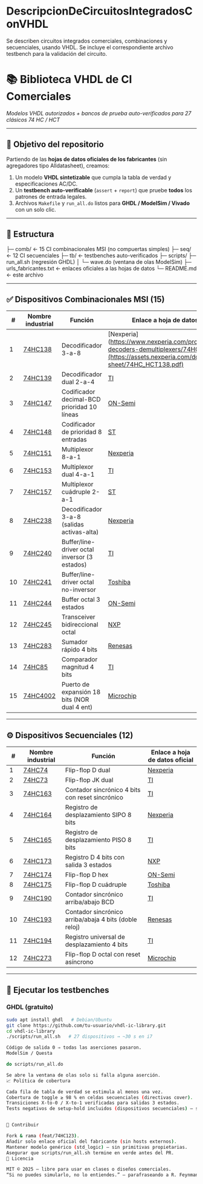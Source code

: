 # DescripcionDeCircuitosIntegradosConVHDL
Se describen circuitos integrados comerciales, combinaciones y secuenciales, usando VHDL. Se incluye el correspondiente archivo testbench para la validación del circuito.

<!-- GitHub renderizado en español -->
# 📚 Biblioteca VHDL de CI Comerciales  
*Modelos VHDL autorizados + bancos de prueba auto-verificados para 27 clásicos 74 HC / HCT*

---

## 🎯 Objetivo del repositorio
Partiendo de las **hojas de datos oficiales de los fabricantes** (sin agregadores tipo Alldatasheet), creamos:
1. Un modelo **VHDL sintetizable** que cumpla la tabla de verdad y especificaciones AC/DC.
2. Un **testbench auto-verificable** (`assert` + `report`) que pruebe **todos** los patrones de entrada legales.
3. Archivos `Makefile` y `run_all.do` listos para **GHDL / ModelSim / Vivado** con un solo clic.

---

## 📂 Estructura

├─ comb/          ← 15 CI combinacionales MSI (no compuertas simples)
├─ seq/           ← 12 CI secuenciales
├─ tb/            ← testbenches auto-verificados
├─ scripts/       ├─ run_all.sh  (regresión GHDL)
│                 └─ wave.do      (ventana de olas ModelSim)
├─ urls_fabricantes.txt ← enlaces oficiales a las hojas de datos
└─ README.md ← este archivo


---

## ✅ Dispositivos Combinacionales MSI (15)
| # | Nombre industrial | Función | Enlace a hoja de datos oficial |
|---|-------------------|---------|-------------------------------|
| 1 | [74HC138](comb/74HC138.vhd) | Decodificador 3-a-8 | [Nexperia](https://www.nexperia.com/products/logic-decoders-demultiplexers/74HC138.html](https://assets.nexperia.com/documents/data-sheet/74HC_HCT138.pdf) |
| 2 | [74HC139](comb/74HC139.vhd) | Decodificador dual 2-a-4 | [TI](https://www.ti.com/product/74HC139) |
| 3 | [74HC147](comb/74HC147.vhd) | Codificador decimal-BCD prioridad 10 líneas | [ON-Semi](https://www.onsemi.com/products/analog-logic-gates/74hc147) |
| 4 | [74HC148](comb/74HC148.vhd) | Codificador de prioridad 8 entradas | [ST](https://www.st.com/en/logic-coders/74hc148.html) |
| 5 | [74HC151](comb/74HC151.vhd) | Multiplexor 8-a-1 | [Nexperia](https://www.nexperia.com/products/analog-switches-multiplexers/analog-switch-mux-demux/74HC151.html) |
| 6 | [74HC153](comb/74HC153.vhd) | Multiplexor dual 4-a-1 | [TI](https://www.ti.com/product/74HC153) |
| 7 | [74HC157](comb/74HC157.vhd) | Multiplexor cuádruple 2-a-1 | [ST](https://www.st.com/en/analog-switches-multiplexers/74hc157.html) |
| 8 | [74HC238](comb/74HC238.vhd) | Decodificador 3-a-8 (salidas activas-alta) | [Nexperia](https://www.nexperia.com/products/logic-decoders-demultiplexers/74HC238.html) |
| 9 | [74HC240](comb/74HC240.vhd) | Buffer/line-driver octal inversor (3 estados) | [TI](https://www.ti.com/product/74HC240) |
| 10 | [74HC241](comb/74HC241.vhd) | Buffer/line-driver octal no-inversor | [Toshiba](https://toshiba.semicon-storage.com/us/product/buffers-transceivers/74hc241.html) |
| 11 | [74HC244](comb/74HC244.vhd) | Buffer octal 3 estados | [ON-Semi](https://www.onsemi.com/products/buffers-transceivers/74hc244) |
| 12 | [74HC245](comb/74HC245.vhd) | Transceiver bidireccional octal | [NXP](https://www.nxp.com/docs/en/data-sheet/74HC245.pdf) |
| 13 | [74HC283](comb/74HC283.vhd) | Sumador rápido 4 bits | [Renesas](https://www.renesas.com/us/en/products/logic-arithmetic/74hc283) |
| 14 | [74HC85](comb/74HC85.vhd) | Comparador magnitud 4 bits | [TI](https://www.ti.com/product/74HC85) |
| 15 | [74HC4002](comb/74HC4002.vhd) | Puerto de expansión 18 bits (NOR dual 4 ent) | [Microchip](https://www.microchip.com/en-us/product/74HC4002) |

---

## ⚙️ Dispositivos Secuenciales (12)
| # | Nombre industrial | Función | Enlace a hoja de datos oficial |
|---|-------------------|---------|-------------------------------|
| 1 | [74HC74](seq/74HC74.vhd) | Flip-flop D dual | [Nexperia](https://www.nexperia.com/products/logic-flip-flops-latches/74HC74.html) |
| 2 | [74HC73](seq/74HC73.vhd) | Flip-flop JK dual | [TI](https://www.ti.com/product/74HC73) |
| 3 | [74HC163](seq/74HC163.vhd) | Contador sincrónico 4 bits con reset sincrónico | [TI](https://www.ti.com/product/74HC163) |
| 4 | [74HC164](seq/74HC164.vhd) | Registro de desplazamiento SIPO 8 bits | [Nexperia](https://www.nexperia.com/products/logic-shift-registers/74HC164.html) |
| 5 | [74HC165](seq/74HC165.vhd) | Registro de desplazamiento PISO 8 bits | [TI](https://www.ti.com/product/74HC165) |
| 6 | [74HC173](seq/74HC173.vhd) | Registro D 4 bits con salida 3 estados | [NXP](https://www.nxp.com/docs/en/data-sheet/74HC173.pdf) |
| 7 | [74HC174](seq/74HC174.vhd) | Flip-flop D hex | [ON-Semi](https://www.onsemi.com/products/analog-logic-gates/74hc174) |
| 8 | [74HC175](seq/74HC175.vhd) | Flip-flop D cuádruple | [Toshiba](https://toshiba.semicon-storage.com/us/product/logic-flip-flops-latches/74hc175.html) |
| 9 | [74HC190](seq/74HC190.vhd) | Contador sincrónico arriba/abajo BCD | [TI](https://www.ti.com/product/74HC190) |
| 10 | [74HC193](seq/74HC193.vhd) | Contador sincrónico arriba/abaja 4 bits (doble reloj) | [Renesas](https://www.renesas.com/us/en/products/logic-counters/74hc193) |
| 11 | [74HC194](seq/74HC194.vhd) | Registro universal de desplazamiento 4 bits | [TI](https://www.ti.com/product/74HC194) |
| 12 | [74HC273](seq/74HC273.vhd) | Flip-flop D octal con reset asíncrono | [Microchip](https://www.microchip.com/en-us/product/74HC273) |

---

## 🧪 Ejecutar los testbenches
### GHDL (gratuito)
```bash
sudo apt install ghdl   # Debian/Ubuntu
git clone https://github.com/tu-usuario/vhdl-ic-library.git
cd vhdl-ic-library
./scripts/run_all.sh   # 27 dispositivos → ~30 s en i7

Código de salida 0 ⇒ todas las aserciones pasaron.
ModelSim / Questa

do scripts/run_all.do

Se abre la ventana de olas solo si falla alguna aserción.
📈 Política de cobertura

Cada fila de tabla de verdad se estimula al menos una vez.
Cobertura de toggle ≥ 98 % en celdas secuenciales (directivas cover).
Transiciones X-to-0 / X-to-1 verificadas para salidas 3 estados.
Tests negativos de setup-hold incluidos (dispositivos secuenciales) – se espera fallo cuando se violan.


🤝 Contribuir

Fork & rama (feat/74HC123).
Añadir solo enlace oficial del fabricante (sin hosts externos).
Mantener modelo genérico (std_logic) – sin primitivas propietarias.
Asegurar que scripts/run_all.sh termine en verde antes del PR.
📄 Licencia

MIT © 2025 – libre para usar en clases o diseños comerciales.
“Si no puedes simularlo, no lo entiendes.” — parafraseando a R. Feynman
